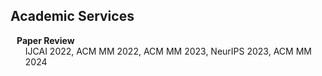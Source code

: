## Academic Services



<h4 style="margin:0 10px 0;">Paper Review</h4>

<ul style="margin:0 0 20px;">
  IJCAI 2022, ACM MM 2022, ACM MM 2023, NeurIPS 2023, ACM MM 2024
</ul>

<br>